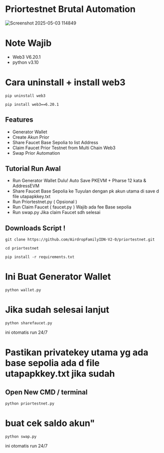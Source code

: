 # Priortestnet Brutal Automation
![Screenshot 2025-05-03 114849](https://github.com/user-attachments/assets/1dd1f880-c1f5-4a2f-b098-bbe1aeb02886) 

# Note Wajib 
- Web3 V6.20.1
- python v3.10
# Cara uninstall + install web3
```
pip uninstall web3
```
```
pip install web3==6.20.1
```

## Features 
- Generator Wallet
- Create Akun Prior
- Share Faucet Base Sepolia to list Address
- Claim Faucet Prior Testnet from Multi Chain Web3
- Swap Prior Automation

## Tutorial Run Awal 
- Run Generator Wallet Dulu! Auto Save PKEVM + Pharse 12 kata & AddressEVM
- Share Faucet Base Sepolia ke Tuyulan dengan pk akun utama di save d file utapapkkey.txt
- Run Priortestnet.py ( Opsional )
- Run Claim Faucet ( faucet.py ) Wajib ada fee Base sepolia
- Run swap.py Jika claim Faucet sdh selesai

## Downloads Script ! 

```
git clone https://github.com/AirdropFamilyIDN-V2-0/priortestnet.git
```
```
cd priortestnet
```
```
pip install -r requirements.txt
```
# Ini Buat Generator Wallet 
```
python wallet.py
```
# Jika sudah selesai lanjut 
```
python sharefaucet.py
```
ini otomatis run 24/7
# Pastikan privatekey utama yg ada base sepolia ada d file utapapkkey.txt jika sudah 

## Open New CMD / terminal 
```
python priortestnet.py
```
# buat cek saldo akun"
```
python swap.py
````
ini otomatis run 24/7

